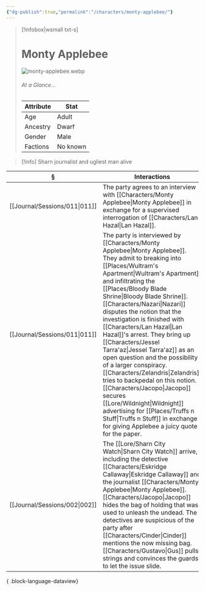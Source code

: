 ```yaml
---
{"dg-publish":true,"permalink":"/characters/monty-applebee/"}
---
```


> [!infobox|wsmall txt-s]
> # Monty Applebee
> ![monty-applebee.webp](/img/user/z_attachments/monty-applebee.webp) 
> ###### At a Glance...
> | Attribute | Stat |
> | ---- | ---- |
> | Age | Adult |
> | Ancestry | Dwarf |
> | Gender | Male |
> | Factions | No known |

>[!info] Sharn journalist and ugliest man alive

| §                                | Interactions                                                                                                                                                                                                                                                                                                                                                                                                                                                                                                                         |
| -------------------------------- | ------------------------------------------------------------------------------------------------------------------------------------------------------------------------------------------------------------------------------------------------------------------------------------------------------------------------------------------------------------------------------------------------------------------------------------------------------------------------------------------------------------------------------------ |
| [[Journal/Sessions/011\|011]] | The party agrees to an interview with [[Characters/Monty Applebee\|Monty Applebee]] in exchange for a supervised interrogation of [[Characters/Lan Hazal\|Lan Hazal]].                                                                                                                                                                                                                                                                                                                                                                                                                |
| [[Journal/Sessions/011\|011]] | The party is interviewed by [[Characters/Monty Applebee\|Monty Applebee]]. They admit to breaking into [[Places/Wultram's Apartment\|Wultram's Apartment]] and infiltrating the [[Places/Bloody Blade Shrine\|Bloody Blade Shrine]]. [[Characters/Nazari\|Nazari]] disputes the notion that the investigation is finished with [[Characters/Lan Hazal\|Lan Hazal]]'s arrest. They bring up [[Characters/Jessel Tarra'az\|Jessel Tarra'az]] as an open question and the possibility of a larger conspiracy. [[Characters/Zelandris\|Zelandris]] tries to backpedal on this notion. [[Characters/Jacopo\|Jacopo]] secures [[Lore/Wildnight\|Wildnight]] advertising for [[Places/Truffs n Stuff\|Truffs n Stuff]] in exchange for giving Applebee a juicy quote for the paper. |
| [[Journal/Sessions/002\|002]] | The [[Lore/Sharn City Watch\|Sharn City Watch]] arrive, including the detective [[Characters/Eskridge Callaway\|Eskridge Callaway]] and the journalist [[Characters/Monty Applebee\|Monty Applebee]]. [[Characters/Jacopo\|Jacopo]] hides the bag of holding that was used to unleash the undead. The detectives are suspicious of the party after [[Characters/Cinder\|Cinder]] mentions the now missing bag. [[Characters/Gustavo\|Gus]] pulls strings and convinces the guards to let the issue slide.                                                                                                                                                             |

{ .block-language-dataview}
